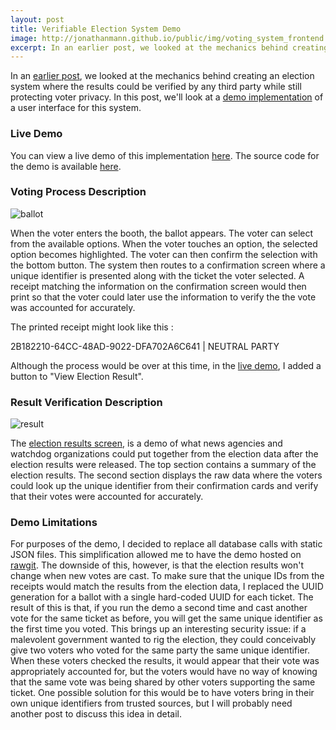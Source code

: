 ```yaml
---
layout: post
title: Verifiable Election System Demo
image: http://jonathanmann.github.io/public/img/voting_system_frontend.png
excerpt: In an earlier post, we looked at the mechanics behind creating an election system where the results could be verified by any third party while still protecting voter privacy. In this post, we'll look at a demo implementation of a user interface for this system.
---
```


In an [earlier post](http://jonathanmann.github.io/2015/08/29/transparent-verifialbe-private-elections/), we looked at the mechanics behind creating an election system where the results could be verified by any third party while still protecting voter privacy. In this post, we'll look at a [demo implementation](https://cdn.rawgit.com/jonathanmann/blog_examples/master/Javascript/election_system_demo/index.html) of a user interface for this system.

### Live Demo

You can view a live demo of this implementation [here](https://cdn.rawgit.com/jonathanmann/blog_examples/master/Javascript/election_system_demo/index.html). The source code for the demo is available [here](https://github.com/jonathanmann/blog_examples/tree/master/Javascript/election_system_demo).

### Voting Process Description

![ballot](http://jonathanmann.github.io/public/img/voting_system_frontend.png)

When the voter enters the booth, the ballot appears. The voter can select from the available options. When the voter touches an option, the selected option becomes highlighted. The voter can then confirm the selection with the bottom button. The system then routes to a confirmation screen where a unique identifier is presented along with the ticket the voter selected. A receipt matching the information on the confirmation screen would then print so that the voter could later use the information to verify the the vote was accounted for accurately.

The printed receipt might look like this :

2B182210-64CC-48AD-9022-DFA702A6C641 | NEUTRAL PARTY

Although the process would be over at this time, in the [live demo](https://cdn.rawgit.com/jonathanmann/blog_examples/master/Javascript/election_system_demo/index.html), I added a button to "View Election Result". 

### Result Verification Description

![result](http://jonathanmann.github.io/public/img/demo_result.png)

The [election results screen](https://cdn.rawgit.com/jonathanmann/blog_examples/master/Javascript/election_system_demo/index.html#/result), is a demo of what news agencies and watchdog organizations could put together from the election data after the election results were released. The top section contains a summary of the election results. The second section displays the raw data where the voters could look up the unique identifier from their confirmation cards and verify that their votes were accounted for accurately.

### Demo Limitations

For purposes of the demo, I decided to replace all database calls with static JSON files. This simplification allowed me to have the demo hosted on [rawgit](https://rawgit.com/). The downside of this, however, is that the election results won't change when new votes are cast. To make sure that the unique IDs from the receipts would match the results from the election data, I replaced the UUID generation for a ballot with a single hard-coded UUID for each ticket. The result of this is that, if you run the demo a second time and cast another vote for the same ticket as before, you will get the same unique identifier as the first time you voted. This brings up an interesting security issue: if a malevolent government wanted to rig the election, they could conceivably give two voters who voted for the same party the same unique identifier. When these voters checked the results, it would appear that their vote was appropriately accounted for, but the voters would have no way of knowing that the same vote was being shared by other voters supporting the same ticket. One possible solution for this would be to have voters bring in their own unique identifiers from trusted sources, but I will probably need another post to discuss this idea in detail.  
